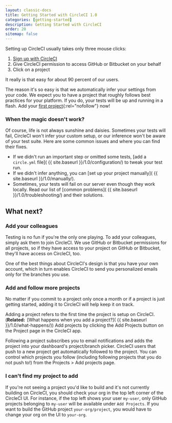 ```yaml
---
layout: classic-docs
title: Getting Started with CircleCI 1.0
categories: [getting-started]
description: Getting Started with CircleCI
order: 20
sitemap: false
---
```


Setting up CircleCI usually takes only three mouse clicks:

1.  [Sign up with CircleCI](https://circleci.com/signup/)
2.  Give CircleCI permission to access GitHub or Bitbucket on your behalf
3.  Click on a project

It really is that easy for about 90 percent of our users.

The reason it's so easy is that we automatically infer your settings from your code.
We expect you to have a project that roughly follows best practices for your platform.
If you do, your tests will be up and running in a flash.
Add
your [first project](https://circleci.com/dashboard){:rel="nofollow"} now!

### When the magic doesn't work?

Of course, life is not always sunshine and daisies.
Sometimes your tests will fail, CircleCI won't infer your custom setup, or our inference won't be aware of your test suite.
Here are some common issues and where you can find their fixes.

*   If we didn't run an important step or omitted some tests,
    [add a `circle.yml` file]( {{ site.baseurl }}/1.0/configuration/)
    to tweak your test run.
*   If we didn't infer anything, you can [set up your project manually]( {{ site.baseurl }}/1.0/manually/).
*   Sometimes, your tests will fail on our server even though they work locally.
    Read our list of [common problems]( {{ site.baseurl }}/1.0/troubleshooting/) and their solutions.

## What next?

### Add your colleagues

Testing is no fun if you're the only one playing.
To add your colleagues, simply ask them to join CircleCI.
We use GitHub or Bitbucket permissions for all projects, so if they have access to your project on GitHub or Bitbucket, they'll have access on CircleCI, too.

One of the best things about CircleCI's design is that you have your own account, which in turn enables CircleCI to send you personalized emails only for the branches you use.

### Add and follow more projects

No matter if you commit to a project only once a month or if a project is just getting started, adding it to CircleCI will help keep it on track. 

Adding a project refers to the first time the project is setup on CircleCI.
(**Related: &nbsp;**[What happens when you add a project?]( {{ site.baseurl }}/1.0/what-happens/))
Add projects by clicking the Add Projects button on the Project page in the CircleCI app.

Following a project subscribes you to email notifications and adds the project into your dashboard's project/branch picker. CircleCI users that push to a new project get automatically followed to the project. You can control which projects you follow (including following projects that you do not push to!) from the Projects > Add projects page.


### I can't find my project to add

If you're not seeing a project you'd like to build and it's not currently building on CircleCI, you should check your org in the top left corner of the CircleCI UI.  For instance, if the top left shows your user `my-user`, only GitHub projects belonging to `my-user` will be available under `Add Projects`.  If you want to build the GitHub project `your-org/project`, you would have to change your org on the UI to `your-org`.
